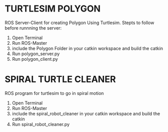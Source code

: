 # TURTLESIM POLYGON
ROS Server-Client for creating Polygon Using Turtlesim.
Stepts to follow before runnning the server:

  1. Open Terminal
  2. Run ROS-Master <roscore>
  3. include the Polygon Folder in your catkin workspace and build the catkin
  4. Run polygon_server.py
  5. Run polygon_client.py

# SPIRAL TURTLE CLEANER  

ROS program for turtlesim to go in spiral motion


  1. Open Terminal
  2. Run ROS-Master <roscore>
  3. include the spiral_robot_cleaner in your catkin workspace and build the catkin
  4. Run spiral_robot_cleaner.py
